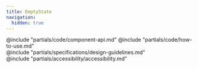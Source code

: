 ```yaml
---
title: EmptyState
navigation:
  hidden: true
---
```


<section data-tab="Code">
  @include "partials/code/component-api.md"
  @include "partials/code/how-to-use.md"
  <!-- @include "partials/code/showcase.md" -->
</section>

<section data-tab="Specifications">
  @include "partials/specifications/design-guidelines.md"
</section>

<section data-tab="Accessibility">
  @include "partials/accessibility/accessibility.md"
</section>

